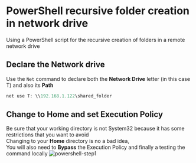 # PowerShell recursive folder creation in network drive
Using a PowerShell script for the recursive creation of folders in a remote network drive
## Declare the Network drive
Use the `Net` command to declare both the **Network Drive** letter (in this case T) and also its **Path**<br>
```powershell
net use T: \\192.168.1.122\shared_folder
```
## Change to Home and set Execution Policy
Be sure that your working directory is not System32 because it has some restrictions that you want to avoid<br>
Changing to your **Home** directory is no a bad idea,<br>
You will also need to **Bypass** the Execution Policy and finally a testing the command locally 
![powershell-step1](https://github.com/danielurra/PowerShell-recursive-folder-creation-in-network-drive/assets/51704179/27abee11-cf87-4c91-9e90-dcddf32a2d73)<br>
